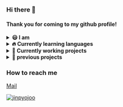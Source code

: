 ### Hi there 👋
#### Thank you for coming to my github profile!

<details markdown="1">
<summary>
<b>😃 I am</b>
</summary>

- 📗 16 years old
- 💻 Front-end Developer
- ✏️ Working on school Club "Semtle"
- 📔 Working on Youth club "Younium" with [@LeeDonggyu-07](https://github.com/LeeDonggyu-07)

</details>

<details markdown="1">
<summary>
<b>🔥 Currently learning languages</b>
</summary>

- Python
- Javascript
- C & C++
- Markup Languages (HTML, CSS)

</details>

<details markdown="1">
<summary>
<b>🧾 Currently working projects</b>
</summary>

 - sake L Archive
 - SaetByeol Gray
 - SaetByeol Yeoubi
 - Discord Word-Chain bot

</details>

<details markdown="1">
<summary>
<b>📆 previous projects</b>
</summary>

#### 🛠 projects marked with * will be open-source
 - Yak Project (with [@LeeDonggyu-07](https://github.com/LeeDonggyu-07)) *
 - MeetUP (KWC21 contest with [@YubinHeo](https://github.com/yubinheo), Sweet_cloud, [@LeeDonggyu-07](https://github.com/LeeDonggyu-07))
 - acenga (Acentic project)
 - AG Bot (Acentic project) *
 - Acentic Website
 - Chungraon Front-end

</details>




### How to reach me
[Mail](mailto:wnwlsvy0914@gmail.com)

<a href="https://github.com/jinpyojoo">![jinpyojoo](https://github-readme-stats.vercel.app/api?username=jinpyojoo&count_private=true)</a>

